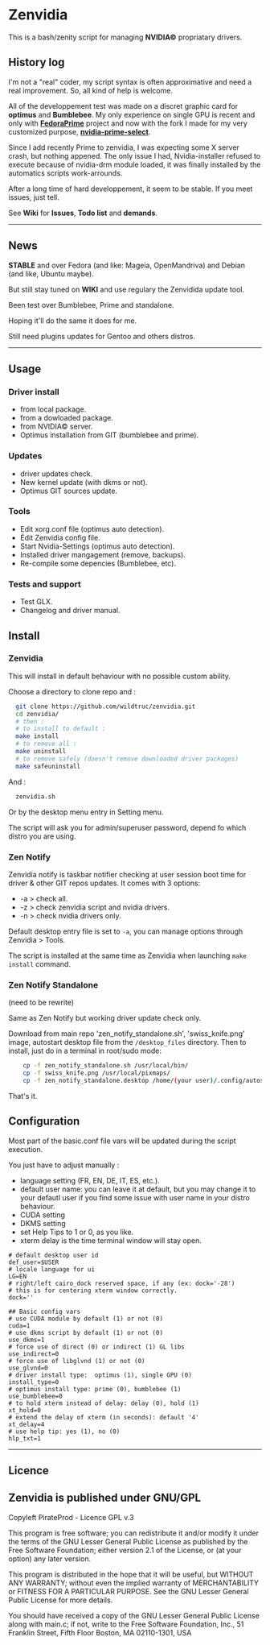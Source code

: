 # Zenvidia
This is a bash/zenity script for managing **NVIDIA©** propriatary drivers.

## History log
I'm not a "real" coder, my script syntax is often approximative and need a real improvement. So, all kind of help is welcome.

All of the developpement test was made on a discret graphic card for **optimus** and **Bumblebee**. My only experience on single GPU is recent and only with **[FedoraPrime](https://github.com/bosim/FedoraPrime)** project and now with the fork I made for my very customized purpose, **[nvidia-prime-select](https://github.com/wildtruc/nvidia-prime-select)**.

Since I add recently Prime to zenvidia, I was expecting some X server crash, but nothing appened. The only issue I had, Nvidia-installer refused to execute because of nvidia-drm module loaded, it was finally installed by the automatics scripts work-arrounds.

After a long time of hard developpement, it seem to be stable. If you meet issues, just tell.

See **Wiki** for **Issues**, **Todo list** and **demands**.

------------
## News

**STABLE** and over Fedora (and like: Mageia, OpenMandriva) and Debian (and like, Ubuntu maybe).

But still stay tuned on **WIKI** and use regulary the Zenvidida update tool.

Been test over Bumblebee, Prime and standalone.

Hoping it'll do the same it does for me.

Still need plugins updates for Gentoo and others distros.

------------

## Usage

### Driver install
  
 - from local package.
 - from a dowloaded package.
 - from NVIDIA© server.
 - Optimus installation from GIT (bumblebee and prime).
 
### Updates

 - driver updates check.
 - New kernel update (with dkms or not).
 - Optimus GIT sources update.

### Tools

 - Edit xorg.conf file (optimus auto detection).
 - Édit Zenvidia config file.
 - Start Nvidia-Settings (optimus auto detection).
 - Installed driver mangagement (remove, backups).
 - Re-compile some depencies (Bumblebee, etc).

### Tests and support

 - Test GLX.
 - Changelog and driver manual.

## Install
### Zenvidia
This will install in default behaviour with no possible custom ability.

Choose a directory to clone repo and :
```sh
  git clone https://github.com/wildtruc/zenvidia.git
  cd zenvidia/
  # then :
  # to install to default :
  make install
  # to remove all :
  make uninstall
  # to remove safely (doesn't remove downloaded driver packages)
  make safeuninstall
```
And :
```sh
  zenvidia.sh
```
Or by the desktop menu entry in Setting menu.

The script will ask you for admin/superuser password, depend fo which distro you are using.

### Zen Notify
Zenvidia notify is taskbar notifier checking at user session boot time for driver & other GIT repos updates.
It comes with 3 options:
 - -a > check all.
 - -z > check zenvidia script and nvidia drivers.
 - -n > check nvidia drivers only.

Default desktop entry file is set to ```-a```, you can manage options through Zenvidia > Tools.

The script is installed at the same time as Zenvidia when launching ```make install``` command.

### Zen Notify Standalone
(need to be rewrite)

Same as Zen Notify but working driver update check only.

Download from main repo 'zen_notify_standalone.sh', 'swiss_knife.png' image, autostart desktop file from the ```/desktop_files``` directory. Then to install, just do in a terminal in root/sudo mode:
```sh
	cp -f zen_notify_standalone.sh /usr/local/bin/
	cp -f swiss_knife.png /usr/local/pixmaps/
	cp -f zen_notify_standalone.desktop /home/(your user)/.config/autostart 
```

That's it.

## Configuration
Most part of the basic.conf file vars will be updated during the script execution.

You just have to adjust manually :
 - language setting (FR, EN, DE, IT, ES, etc.).
 - default user name: you can leave it at default, but you may change it to your defautl user if you find some issue with user name in your distro behaviour.
 - CUDA setting
 - DKMS setting
 - set Help Tips to 1 or 0, as you like.
 - xterm delay is the time terminal window will stay open.

```
# default desktop user id
def_user=$USER
# locale language for ui
LG=EN
# right/left cairo_dock reserved space, if any (ex: dock='-28')
# this is for centering xterm window correctly.
dock=''

## Basic config vars
# use CUDA module by default (1) or not (0)
cuda=1
# use dkms script by default (1) or not (0)
use_dkms=1
# force use of direct (0) or indirect (1) GL libs
use_indirect=0
# force use of libglvnd (1) or not (0)
use_glvnd=0
# driver install type:  optimus (1), single GPU (0) 
install_type=0
# optimus install type: prime (0), bumblebee (1) 
use_bumblebee=0
# to hold xterm instead of delay: delay (0), hold (1)
xt_hold=0
# extend the delay of xterm (in seconds): default '4'
xt_delay=4
# use help tip: yes (1), no (0)
hlp_txt=1
```

---------

## Licence

Zenvidia is published under GNU/GPL
-----------------------------------

Copyleft PirateProd - Licence GPL v.3

This program is free software; you can redistribute it and/or modify it under the terms of the GNU Lesser General Public License as published by the Free Software Foundation; either version 2.1 of the License, or (at your option) any later version.

This program is distributed in the hope that it will be useful, but WITHOUT ANY WARRANTY; without even the implied warranty of MERCHANTABILITY or FITNESS FOR A PARTICULAR PURPOSE. See the GNU Lesser General Public License for more details.

You should have received a copy of the GNU Lesser General Public License along with main.c; if not, write to the Free Software Foundation, Inc., 51 Franklin Street, Fifth Floor Boston, MA 02110-1301,  USA


